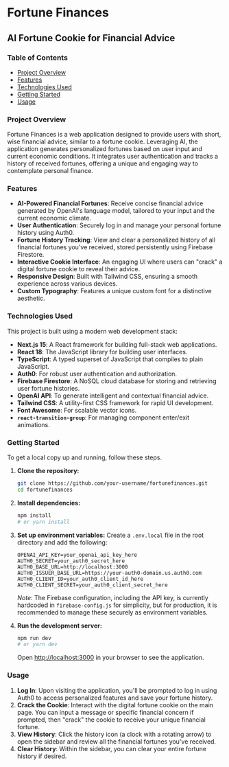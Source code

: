 # Fortune Finances

## AI Fortune Cookie for Financial Advice

### Table of Contents

*   [Project Overview](#project-overview)
*   [Features](#features)
*   [Technologies Used](#technologies-used)
*   [Getting Started](#getting-started)
*   [Usage](#usage)

### Project Overview

Fortune Finances is a web application designed to provide users with short, wise financial advice, similar to a fortune cookie. Leveraging AI, the application generates personalized fortunes based on user input and current economic conditions. It integrates user authentication and tracks a history of received fortunes, offering a unique and engaging way to contemplate personal finance.

### Features

*   **AI-Powered Financial Fortunes**: Receive concise financial advice generated by OpenAI's language model, tailored to your input and the current economic climate.
*   **User Authentication**: Securely log in and manage your personal fortune history using Auth0.
*   **Fortune History Tracking**: View and clear a personalized history of all financial fortunes you've received, stored persistently using Firebase Firestore.
*   **Interactive Cookie Interface**: An engaging UI where users can "crack" a digital fortune cookie to reveal their advice.
*   **Responsive Design**: Built with Tailwind CSS, ensuring a smooth experience across various devices.
*   **Custom Typography**: Features a unique custom font for a distinctive aesthetic.

### Technologies Used

This project is built using a modern web development stack:

*   **Next.js 15**: A React framework for building full-stack web applications.
*   **React 18**: The JavaScript library for building user interfaces.
*   **TypeScript**: A typed superset of JavaScript that compiles to plain JavaScript.
*   **Auth0**: For robust user authentication and authorization.
*   **Firebase Firestore**: A NoSQL cloud database for storing and retrieving user fortune histories.
*   **OpenAI API**: To generate intelligent and contextual financial advice.
*   **Tailwind CSS**: A utility-first CSS framework for rapid UI development.
*   **Font Awesome**: For scalable vector icons.
*   **`react-transition-group`**: For managing component enter/exit animations.

### Getting Started

To get a local copy up and running, follow these steps.

1.  **Clone the repository:**

    ```bash
    git clone https://github.com/your-username/fortunefinances.git
    cd fortunefinances
    ```

2.  **Install dependencies:**

    ```bash
    npm install
    # or yarn install
    ```

3.  **Set up environment variables:**
    Create a `.env.local` file in the root directory and add the following:

    ```
    OPENAI_API_KEY=your_openai_api_key_here
    AUTH0_SECRET=your_auth0_secret_here
    AUTH0_BASE_URL=http://localhost:3000
    AUTH0_ISSUER_BASE_URL=https://your-auth0-domain.us.auth0.com
    AUTH0_CLIENT_ID=your_auth0_client_id_here
    AUTH0_CLIENT_SECRET=your_auth0_client_secret_here
    ```
    *Note*: The Firebase configuration, including the API key, is currently hardcoded in `firebase-config.js` for simplicity, but for production, it is recommended to manage these securely as environment variables.

4.  **Run the development server:**

    ```bash
    npm run dev
    # or yarn dev
    ```

    Open [http://localhost:3000](http://localhost:3000) in your browser to see the application.

### Usage

1.  **Log In**: Upon visiting the application, you'll be prompted to log in using Auth0 to access personalized features and save your fortune history.
2.  **Crack the Cookie**: Interact with the digital fortune cookie on the main page. You can input a message or specific financial concern if prompted, then "crack" the cookie to receive your unique financial fortune.
3.  **View History**: Click the history icon (a clock with a rotating arrow) to open the sidebar and review all the financial fortunes you've received.
4.  **Clear History**: Within the sidebar, you can clear your entire fortune history if desired.